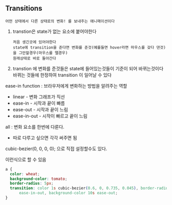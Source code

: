 ## Transitions

    어떤 상태에서 다른 상태로의 변화! 를 보내주는 애니매이션이다

1.  transtion은 state가 없는 요소에 붙어야한다

        처음 생긴곳에 있어야한다
        state에 transition을 준다면 변화를 준것(예를들면 hover라면 마우스를 갖다 댄것)을 그만할경우(마우스를 뗄경우)
        원래상태로 바로 돌아간다

2.  transtion 에 변화를 준것들은 state에 들어있는것들이 기준이 되어 바뀌는것이다
    바뀌는 것들에 한정하여 transition 이 일어날 수 있다

ease-in function : 브라우저에게 변화하는 방법을 알려주는 역할

- linear - 변화 그래프가 직선
- ease-in - 시작과 끝이 빠름
- ease-out - 시작과 끝이 느림
- ease-in-out - 시작이 빠르고 끝이 느림

all : 변화 요소를 한번에 다룬다.

- 따로 다루고 싶으면 각각 써주면 됨

cubic-bezier(0, 0, 0, 0); 으로 직접 설정할수도 있다.

이런식으로 할 수 있음

```css
a {
  color: wheat;
  background-color: tomato;
  border-radius: 5px;
  transition: color 1s cubic-bezier(0.6, 0, 0.735, 0.045), border-radius 5s
      ease-in-out, background-color 10s ease-out;
}
```
